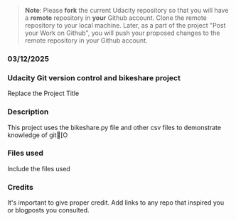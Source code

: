 >**Note**: Please **fork** the current Udacity repository so that you will have a **remote** repository in **your** Github account. Clone the remote repository to your local machine. Later, as a part of the project "Post your Work on Github", you will push your proposed changes to the remote repository in your Github account.

### 03/12/2025

### Udacity Git version control and bikeshare project
Replace the Project Title

### Description
This project uses the bikeshare.py file and other csv files to demonstrate knowledge of git[O

### Files used
Include the files used

### Credits
It's important to give proper credit. Add links to any repo that inspired you or blogposts you consulted.

